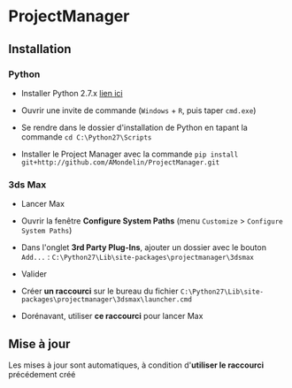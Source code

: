 # ProjectManager

## Installation

### Python

- Installer Python 2.7.x [lien ici](https://www.python.org/downloads/)

- Ouvrir une invite de commande (`Windows` + `R`, puis taper `cmd.exe`)

- Se rendre dans le dossier d'installation de Python en tapant la commande `cd C:\Python27\Scripts`

- Installer le Project Manager avec la commande `pip install git+http://github.com/AMondelin/ProjectManager.git`

### 3ds Max

- Lancer Max

- Ouvrir la fenêtre **Configure System Paths** (menu `Customize` > `Configure System Paths`)

- Dans l'onglet **3rd Party Plug-Ins**, ajouter un dossier avec le bouton `Add...` : 
`C:\Python27\Lib\site-packages\projectmanager\3dsmax`

- Valider

- Créer **un raccourci** sur le bureau du fichier `C:\Python27\Lib\site-packages\projectmanager\3dsmax\launcher.cmd`

- Dorénavant, utiliser **ce raccourci** pour lancer Max

## Mise à jour

Les mises à jour sont automatiques, à condition d'**utiliser le raccourci** précédement créé
